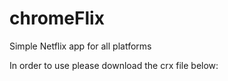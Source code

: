 # chromeFlix
Simple Netflix app for all platforms

In order to use please download the crx file below:
